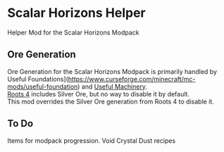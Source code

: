 # Scalar Horizons Helper
Helper Mod for the Scalar Horizons Modpack

## Ore Generation
Ore Generation for the Scalar Horizons Modpack is primarily handled by 
Useful Foundations](https://www.curseforge.com/minecraft/mc-mods/useful-foundation) and 
[Useful Machinery](https://www.curseforge.com/minecraft/mc-mods/useful-machinery).  
[Roots 4](https://www.curseforge.com/minecraft/mc-mods/roots) includes Silver Ore, but no way to disable it by default.  
This mod overrides the Silver Ore generation from Roots 4 to disable it.

## To Do
Items for modpack progression.
Void Crystal Dust recipes